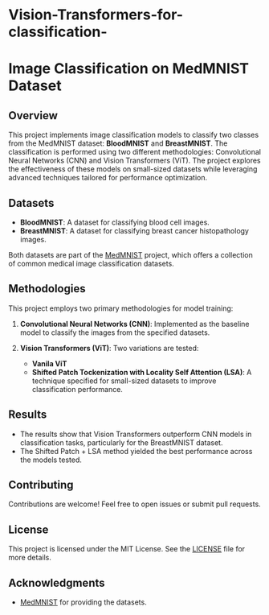 # Vision-Transformers-for-classification-


# Image Classification on MedMNIST Dataset

## Overview
This project implements image classification models to classify two classes from the MedMNIST dataset: **BloodMNIST** and **BreastMNIST**. The classification is performed using two different methodologies: Convolutional Neural Networks (CNN) and Vision Transformers (ViT). The project explores the effectiveness of these models on small-sized datasets while leveraging advanced techniques tailored for performance optimization.

## Datasets
- **BloodMNIST**:  A dataset for classifying blood cell images.
- **BreastMNIST**: A dataset for classifying breast cancer histopathology images.

Both datasets are part of the [MedMNIST](https://medmnist.github.io/) project, which offers a collection of common medical image classification datasets.

## Methodologies
This project employs two primary methodologies for model training:

1. **Convolutional Neural Networks (CNN)**: Implemented as the baseline model to classify the images from the specified datasets.
   
2. **Vision Transformers (ViT)**: Two variations are tested:
   - **Vanila ViT**
   - **Shifted Patch Tockenization with Locality Self Attention (LSA)**: A technique specified for small-sized datasets to improve classification performance.

## Results
- The results show that Vision Transformers outperform CNN models in classification tasks, particularly for the BreastMNIST dataset.
- The Shifted Patch + LSA method yielded the best performance across the models tested.



## Contributing
Contributions are welcome! Feel free to open issues or submit pull requests.

## License
This project is licensed under the MIT License. See the [LICENSE](LICENSE) file for more details.

## Acknowledgments
- [MedMNIST](https://medmnist.github.io/) for providing the datasets.




